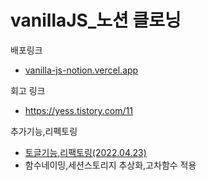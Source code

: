 # vanillaJS\_노션 클로닝

배포링크

- [vanilla-js-notion.vercel.app](https://vanilla-js-notion.vercel.app/)

회고 링크

- https://yess.tistory.com/11

추가기능,리펙토링

- [토글기능,리팩토링(2022.04.23)](https://yess.tistory.com/12)
- 함수네이밍,세션스토리지 추상화,고차함수 적용
